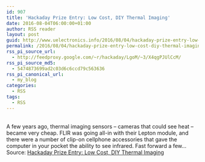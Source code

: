 ```yaml
---
id: 907
title: 'Hackaday Prize Entry: Low Cost, DIY Thermal Imaging'
date: 2016-08-04T06:00:00+01:00
author: RSS reader
layout: post
guid: http://www.uelectronics.info/2016/08/04/hackaday-prize-entry-low-cost-diy-thermal-imaging/
permalink: /2016/08/04/hackaday-prize-entry-low-cost-diy-thermal-imaging/
rss_pi_source_url:
  - http://feedproxy.google.com/~r/hackaday/LgoM/~3/X4qgPJUlCcM/
rss_pi_source_md5:
  - 5474873699ad2c03d6c6ccd79c563636
rss_pi_canonical_url:
  - my_blog
categories:
  - RSS
tags:
  - RSS
---
```

&#013;  
A few years ago, thermal imaging sensors – cameras that could see heat – became very cheap. FLIR was going all-in with their Lepton module, and there were a number of clip-on cellphone accessories that gave the computer in your pocket the ability to see infrared. Fast forward a few…&#013;  
Source: <a href="http://feedproxy.google.com/~r/hackaday/LgoM/~3/X4qgPJUlCcM/" target="_blank">Hackaday Prize Entry: Low Cost, DIY Thermal Imaging</a>